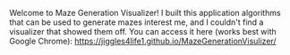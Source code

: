 Welcome to Maze Generation Visualizer! I built this application algorithms that can be used to generate mazes interest me, and I couldn't find a visualizer that showed them off. You can access it here (works best with Google Chrome): https://jiggles4life1.github.io/MazeGenerationVisulizer/
